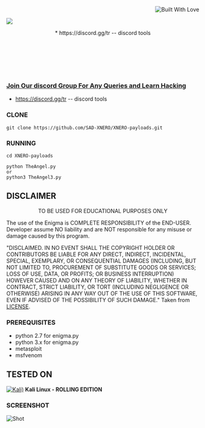 <p align="right">
  <a><img title="Built With Love" src="https://forthebadge.com/images/badges/uses-html.svg" ></a>
 </p>
<img src="https://media.discordapp.net/attachments/836290274224373810/838507389149904965/image0.jpg?width=1202&height=676">
<p align="center">
* https://discord.gg/tr  -- discord tools
</p>
<p align="center">
</p>
<p align="center">
</p>
<p align="center">
<a href="soon"><img title="" </a>
</p>
<p align="center">
</p>

<br>
<br>
<br>
<br>

### Join Our discord Group For Any Queries and Learn Hacking 
* https://discord.gg/tr  -- discord tools
### CLONE
```
git clone https://github.com/SAD-XNERO/XNERO-payloads.git
```

### RUNNING
```
cd XNERO-payloads
```

```
python TheAngel.py
or
python3 TheAngel3.py
```
## DISCLAIMER
<p align="center">
   TO BE USED FOR EDUCATIONAL PURPOSES ONLY
</p>

The use of the Enigma is COMPLETE RESPONSIBILITY of the END-USER. Developer assume NO liability and are NOT responsible for any misuse or damage caused by this program.

"DISCLAIMED. IN NO EVENT SHALL THE COPYRIGHT HOLDER OR CONTRIBUTORS BE LIABLE
FOR ANY DIRECT, INDIRECT, INCIDENTAL, SPECIAL, EXEMPLARY, OR CONSEQUENTIAL
DAMAGES (INCLUDING, BUT NOT LIMITED TO, PROCUREMENT OF SUBSTITUTE GOODS OR
SERVICES; LOSS OF USE, DATA, OR PROFITS; OR BUSINESS INTERRUPTION) HOWEVER
CAUSED AND ON ANY THEORY OF LIABILITY, WHETHER IN CONTRACT, STRICT LIABILITY,
OR TORT (INCLUDING NEGLIGENCE OR OTHERWISE) ARISING IN ANY WAY OUT OF THE USE
OF THIS SOFTWARE, EVEN IF ADVISED OF THE POSSIBILITY OF SUCH DAMAGE."
Taken from [LICENSE](LICENSE).

### PREREQUISITES

* python 2.7 for enigma.py
* python 3.x for enigma.py
* metasploit
* msfvenom

## TESTED ON
[![Kali)](https://www.google.com/s2/favicons?domain=https://www.kali.org/)](https://www.kali.org) **Kali Linux - ROLLING EDITION**

### SCREENSHOT
![Shot](https://media.discordapp.net/attachments/839553634664185926/839662021972983869/ANGEL.png?width=917&height=675)

